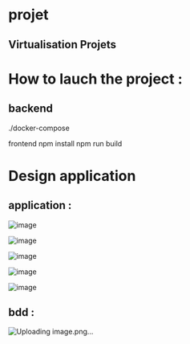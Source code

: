 # projet
## Virtualisation Projets


# How to lauch the project :
## backend
./docker-compose


frontend
npm install
npm run build


# Design application 

## application :

![image](https://github.com/user-attachments/assets/af7d9630-5188-4c24-b410-20b2424007bb)


![image](https://github.com/user-attachments/assets/37c974fe-fd3b-4988-b3f1-ca46d8a7ae65)


![image](https://github.com/user-attachments/assets/969a5242-0a48-4a3f-8353-d1964847f799)

![image](https://github.com/user-attachments/assets/80df57e9-3c59-4868-845e-4fe9064686e5)


![image](https://github.com/user-attachments/assets/310228fa-d481-482a-86e3-7f67519e5626)


## bdd : 

![Uploading image.png…]()





